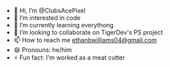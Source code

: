 - 👋 Hi, I’m @ClubsAcePixel
- 👀 I’m interested in code
- 🌱 I’m currently learning everythong
- 💞️ I’m looking to collaborate on TigerDev's PS project
- 📫 How to reach me ethanbwilliams04@gmail.com
- 😄 Pronouns: he/him
- ⚡ Fun fact: I'm worked as a meat cutter

<!---
ClubsAcePixel/ClubsAcePixel is a ✨ special ✨ repository because its `README.md` (this file) appears on your GitHub profile.
You can click the Preview link to take a look at your changes.
--->
